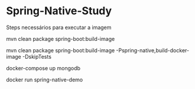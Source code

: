 # Spring-Native-Study
Steps necessários para executar a imagem
 
mvn clean package spring-boot:build-image

mvn clean package spring-boot:build-image -Pspring-native,build-docker-image -DskipTests

docker-compose up mongodb

docker run spring-native-demo
